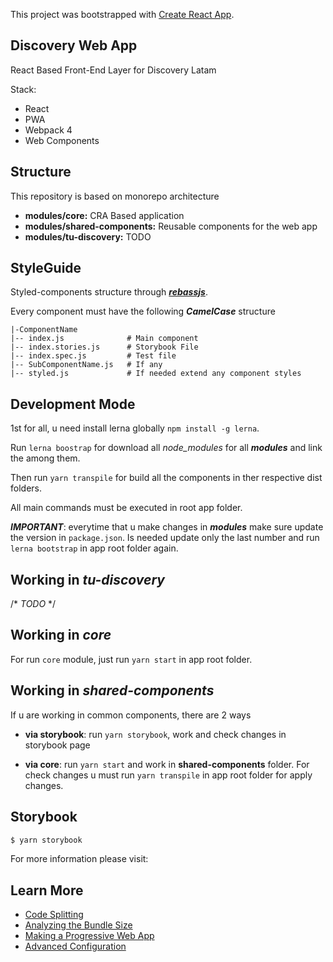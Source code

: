 This project was bootstrapped with [Create React App](https://github.com/facebook/create-react-app).

## Discovery Web App

React Based Front-End Layer for Discovery Latam

Stack:

- React
- PWA
- Webpack 4
- Web Components

## Structure

This repository is based on monorepo architecture

- **modules/core:** CRA Based application
- **modules/shared-components:** Reusable components for the web app
- **modules/tu-discovery:** TODO

## StyleGuide
Styled-components structure through [***rebassjs***](https://rebassjs.org/). 

Every component must have the following ***CamelCase*** structure

```
|-ComponentName
|-- index.js              # Main component
|-- index.stories.js      # Storybook File
|-- index.spec.js         # Test file
|-- SubComponentName.js   # If any
|-- styled.js             # If needed extend any component styles
```

## Development Mode

1st for all, u need install lerna globally `npm install -g lerna`.

Run `lerna boostrap` for download all *node_modules* for all ***modules*** and link the among them.

Then run `yarn transpile` for build all the components in ther respective dist folders.

All main commands must be executed in root app folder.

***IMPORTANT***: everytime that u make changes in ***modules*** make sure update the version in `package.json`. Is needed update only the last number and run `lerna bootstrap` in app root folder again.

## Working in *tu-discovery*

/* *TODO* */

## Working in *core*

For run `core` module, just run `yarn start` in app root folder.

## Working in *shared-components*

If u are working in common components, there are 2 ways

- **via storybook**: run `yarn storybook`, work and check changes in storybook page

- **via core**: run `yarn start` and work in **shared-components** folder. For check changes u must run `yarn transpile` in app root folder for apply changes.

## Storybook

```sh
$ yarn storybook
```

For more information please visit:

## Learn More

- [Code Splitting](https://facebook.github.io/create-react-app/docs/code-splitting)
- [Analyzing the Bundle Size](https://facebook.github.io/create-react-app/docs/analyzing-the-bundle-size)
- [Making a Progressive Web App](https://facebook.github.io/create-react-app/docs/making-a-progressive-web-app)
- [Advanced Configuration](https://facebook.github.io/create-react-app/docs/advanced-configuration)

